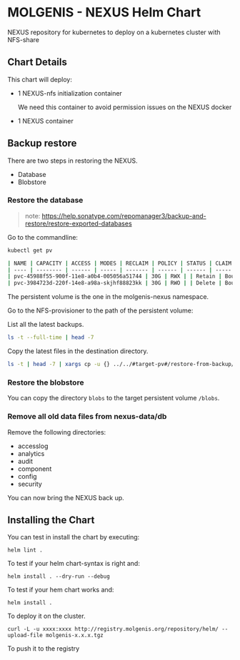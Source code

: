 # MOLGENIS - NEXUS Helm Chart

NEXUS repository for kubernetes to deploy on a kubernetes cluster with NFS-share

## Chart Details

This chart will deploy:

- 1 NEXUS-nfs initialization container

  We need this container to avoid permission issues on the NEXUS docker
- 1 NEXUS container

## Backup restore
There are two steps in restoring the NEXUS.

- Database
- Blobstore

### Restore the database
>note: https://help.sonatype.com/repomanager3/backup-and-restore/restore-exported-databases 
 
Go to the commandline:

```bash
kubectl get pv
```

```bash
| NAME | CAPACITY | ACCESS | MODES | RECLAIM | POLICY | STATUS | CLAIM | STORAGECLASS | REASON | AGE |
| ---- | -------- | ------ | ----- | ------- | ------ | ------ | ----- | ------------ | ------ | --- |
| pvc-45988f55-900f-11e8-a0b4-005056a51744 | 30G | RWX | | Retain | Bound | molgenis-nexus/molgenis-nfs-claim | nfs-provisioner-retain | | | 33d |
| pvc-3984723d-220f-14e8-a98a-skjhf88823kk | 30G | RWO | | Delete | Bound | molgenis-test/molgenis-nfs-claim | nfs-provisioner | | | 33d |
```

The persistent volume is the one in the molgenis-nexus namespace. 

Go to the NFS-provisioner to the path of the persistent volume:

List all the latest backups.
```bash
ls -t --full-time | head -7
```

Copy the latest files in the destination directory.
```bash
ls -t | head -7 | xargs cp -u {} ../../#target-pv#/restore-from-backup/
```

### Restore the blobstore
You can copy the directory ```blobs``` to the target persistent volume ```/blobs```.

### Remove all old data files from nexus-data/db

Remove the following directories:

- accesslog
- analytics
- audit
- component
- config
- security

You can now bring the NEXUS back up.

## Installing the Chart

You can test in install the chart by executing:

```helm lint .```

To test if your helm chart-syntax is right and:

```helm install . --dry-run --debug```

To test if your hem chart works and:

```helm install .```

To deploy it on the cluster.

```curl -L -u xxxx:xxxx http://registry.molgenis.org/repository/helm/ --upload-file molgenis-x.x.x.tgz```

To push it to the registry



